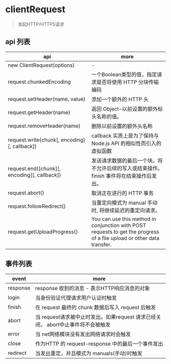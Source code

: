 # clientRequest

> 发起HTTP/HTTPS请求

## api 列表

| api                                          | more                                                                                                                   |
| -------------------------------------------- | ---------------------------------------------------------------------------------------------------------------------- |
| new ClientRequest(options)                   | -                                                                                                                      |
| request.chunkedEncoding                      | 一个Boolean类型的值，指定请求是否将使用 HTTP 分块传输编码                                                              |
| request.setHeader(name, value)               | 添加一个额外的 HTTP 头                                                                                                 |
| request.getHeader(name)                      | 返回 Object-以前设置的额外标头名称的值。                                                                               |
| request.removeHeader(name)                   | 删除以前设置的额外头名称                                                                                               |
| request.write(chunk[, encoding][, callback]) | callback 实质上是为了保持与 Node.js API 的相似性而引入的虚拟函数                                                       |
| request.end([chunk][, encoding][, callback]) | 发送请求数据的最后一个块。将不允许后续的写入或结束操作。finish 事件将在结束操作后发出。                                |
| request.abort()                              | 取消正在进行的 HTTP 事务                                                                                               |
| request.followRedirect()                     | 当重定向模式为 manual 手动 时, 将继续延迟的重定向请求。                                                                |
| request.getUploadProgress()                  | You can use this method in conjunction with POST requests to get the progress of a file upload or other data transfer. |

## 事件列表

| event    | more                                                                             |
| -------- | -------------------------------------------------------------------------------- |
| response | response 收到的消息 - 表示HTTP响应消息的对象                                     |
| login    | 当身份验证代理请求用户认证时触发                                                 |
| finish   | 在 request 最终的 chunk 数据后写入 request 后触发                                |
| abort    | 当 request请求被中止时发出。如果request 请求已经关闭， abort中止事件将不会被触发 |
| error    | 当 net网络模块没有发出网络请求时会触发                                           |
| close    | 作为HTTP 的 request-response 中的最后一个事件发出                                |
| redirect | 当发出重定，并且模式为 manuals(手动)时触发                                       |
